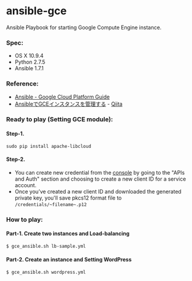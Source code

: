 ansible-gce
===========
Ansible Playbook for starting Google Compute Engine instance.

### Spec:
- OS X 10.9.4
- Python 2.7.5
- Ansible 1.7.1

### Reference:
- [Ansible - Google Cloud Platform Guide](http://docs.ansible.com/guide_gce.html)
- [AnsibleでGCEインスタンスを管理する](http://qiita.com/curious-eyes/items/c7feb3edbeb7c7c640e6) - [Qiita](http://qiita.com/curious-eyes)

### Ready to play (Setting GCE module):
#### Step-1.
`sudo pip install apache-libcloud`

#### Step-2.
- You can create new credential from the [console](https://console.developers.google.com/) by going to the "APIs and Auth" section and choosing to create a new client ID for a service account.
- Once you’ve created a new client ID and downloaded the generated private key, you'll save pkcs12 format file to `/credentials/~filename~.p12`

### How to play:
#### Part-1. Create two instances and Load-balancing
```bash
$ gce_ansible.sh lb-sample.yml
```

#### Part-2. Create an instance and Setting WordPress
```bash
$ gce_ansible.sh wordpress.yml
```
